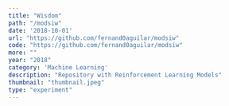 ```yaml
---
title: "Wisdom"
path: "/modsiw"
date: '2018-10-01'
url: "https://github.com/fernand0aguilar/modsiw"
code: "https://github.com/fernand0aguilar/modsiw"
more: ""
year: "2018"
category: 'Machine Learning'
description: "Repository with Reinforcement Learning Models"
thumbnail: "thumbnail.jpeg"
type: "experiment"
---
```

